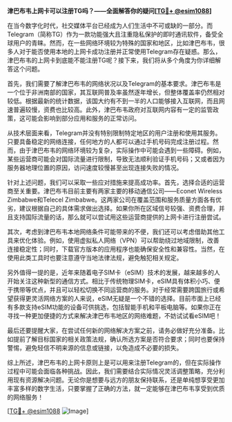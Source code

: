 **津巴布韦上网卡可以注册TG吗？——全面解答你的疑问[[TG💪+ @esim1088](https://t.me/s/esim1088)]**

在当今数字化时代，社交媒体平台已经成为人们生活中不可或缺的一部分。而Telegram（简称TG）作为一款功能强大且注重隐私保护的即时通讯软件，备受全球用户的青睐。然而，在一些网络环境较为特殊的国家和地区，比如津巴布韦，很多人对于能否使用本地的上网卡成功注册并正常使用Telegram存在疑惑。那么，津巴布韦的上网卡到底能不能注册TG呢？接下来，我们将从多个角度为你详细解答这个问题。

首先，我们需要了解津巴布韦的网络状况以及Telegram的基本要求。津巴布韦是一个位于非洲南部的国家，其互联网普及率虽然逐年增长，但整体覆盖率仍然相对较低。根据最新的统计数据，该国大约有不到一半的人口能够接入互联网，而且网速普遍较慢，资费也比较高。此外，津巴布韦政府对互联网内容有一定的监管政策，这可能会影响到部分应用和服务的正常访问。

从技术层面来看，Telegram并没有特别限制特定地区的用户注册和使用其服务。只要具备稳定的网络连接，任何地方的人都可以通过手机号码完成注册过程。然而，由于津巴布韦的网络环境较为复杂，实际操作中可能会遇到一些障碍。例如，某些运营商可能会对国际流量进行限制，导致无法顺利验证手机号码；又或者因为服务器地理位置的原因，访问速度较慢甚至出现连接失败的情况。

针对上述问题，我们可以采取一些应对措施来提高成功率。首先，选择合适的运营商至关重要。津巴布韦目前主要有两家主要的移动通信公司——Econet Wireless Zimbabwe和Telecel Zimbabwe。这两家公司在覆盖范围和服务质量方面各有优劣，建议根据自己的具体需求做出选择。如果你所在区域信号较强、资费合理，并且支持国际流量的话，那么就可以尝试用这些运营商提供的上网卡进行注册尝试。

其次，考虑到津巴布韦本地网络条件可能带来的不便，我们还可以考虑借助其他工具来优化体验。例如，使用虚拟私人网络（VPN）可以帮助绕过地域限制，改善连接稳定性；同时，下载官方版本的应用程序也能确保安全性和兼容性。当然，在使用此类工具时也要注意遵守当地法律法规，避免触犯相关规定。

另外值得一提的是，近年来随着电子SIM卡（eSIM）技术的发展，越来越多的人开始关注这种新型的通信方式。相比于传统物理SIM卡，eSIM具有体积小巧、便于携带等优点，并且可以轻松切换不同运营商的服务。对于经常需要跨国旅行或希望获得更灵活网络方案的人来说，eSIM无疑是一个不错的选择。目前市面上已经有多款支持eSIM功能的设备可供挑选，包括智能手机和平板电脑等。如果你正在寻找一种更加便捷的方式来解决津巴布韦地区的网络难题，不妨试试看eSIM吧！

最后还要提醒大家，在尝试任何新的网络解决方案之前，请务必做好充分准备。比如提前了解目标国家的相关政策法规，确认所选方案是否符合要求；同时也要保持警惕，避免轻信不明来源的信息或链接，以免造成不必要的损失。

综上所述，津巴布韦的上网卡原则上是可以用来注册Telegram的，但在实际操作过程中可能会面临各种挑战。因此，我们需要结合实际情况灵活调整策略，充分利用现有资源解决问题。无论你是想要与远方的朋友保持联系，还是单纯想享受更加丰富多样的数字生活，只要掌握了正确的方法，就一定能够在津巴布韦享受到优质的网络服务！

[[TG💪+ @esim1088](https://t.me/s/esim1088) ![Image](https://i.postimg.cc/4NQfJmqS/Snipaste-2025-05-13-00-14-12.png)]